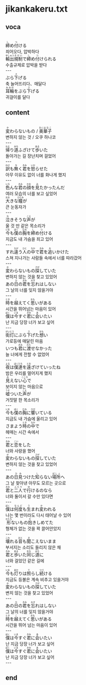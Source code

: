 <h1>jikankakeru.txt</h1>
<h2>voca</h2><br>
<Ruby><rb>締</rb><rt>し</rt></Ruby>め<Ruby><rb>付</rb><rt>つ</rt></Ruby>ける<br>
죄어오다, 압박하다<br>
<Ruby><rb>輸出</rb><rt>ゆしゅつ</rt></Ruby><Ruby><rb>規制</rb><rt>きせい</rt></Ruby>で<Ruby><rb>締</rb><rt>し</rt></Ruby>め<Ruby><rb>付</rb><rt>つ</rt></Ruby>けられる<br>
수출규제로 압박을 받다<br>
---<br>
ぶら<Ruby><rb>下</rb><rt>さ</rt></Ruby>げる<br>
축 늘어뜨리다、매달다<br>
<Ruby><rb>耳輪</rb><rt>みみわ</rt></Ruby>をぶら<Ruby><rb>下</rb><rt>さ</rt></Ruby>げる<br>
귀걸이를 달다<br>
<h2>content</h2><br>
<Ruby><rb>変</rb><rt>か</rt></Ruby>わらないもの / <Ruby><rb>奥</rb><rt>おく </rt></Ruby><Ruby><rb>華子</rb><rt>はなこ</rt></Ruby><br>
변하지 않는 것 / 오쿠 하나코<br>
---<br>
<Ruby><rb>帰</rb><rt>かえ</rt></Ruby>り<Ruby><rb>道</rb><rt>みち</rt></Ruby>ふざけて<Ruby><rb>歩</rb><rt>ある</rt></Ruby>いた<br>
돌아가는 길 장난치며 걸었어<br>
---<br>
<Ruby><rb>訳</rb><rt>わけ</rt></Ruby>も<Ruby><rb>無</rb><rt>な</rt></Ruby>く<Ruby><rb>君</rb><rt>きみ</rt></Ruby>を<Ruby><rb>怒</rb><rt>いか</rt></Ruby>らせた<br>
아무 이유도 없이 너를 화나게 했지<br>
---<br>
<Ruby><rb>色</rb><rt>いろ</rt></Ruby>んな<Ruby><rb>君</rb><rt>きみ</rt></Ruby>の<Ruby><rb>顔</rb><rt>かお</rt></Ruby>を<Ruby><rb>見</rb><rt>み</rt></Ruby>たかったんだ<br>
여러 모습의 너를 보고 싶었어<br>
<Ruby><rb>大</rb><rt>おお</rt></Ruby>きな<Ruby><rb>瞳</rb><rt>ひとみ</rt></Ruby>が<br>
큰 눈동자가<br>
---<br>
<Ruby><rb>泣</rb><rt>な</rt></Ruby>きそうな<Ruby><rb>声</rb><rt>こえ</rt></Ruby>が<br>
울 것 만 같은 목소리가<br>
<Ruby><rb>今</rb><rt>いま</rt></Ruby>も<Ruby><rb>僕</rb><rt>ぼく</rt></Ruby>の<Ruby><rb>胸</rb><rt>むね</rt></Ruby>を<Ruby><rb>締</rb><rt>し</rt></Ruby>め<Ruby><rb>付</rb><rt>つ</rt></Ruby>ける<br>
지금도 내 가슴을 죄고 있어<br>
---<br>
すれ<Ruby><rb>違</rb><rt>ちが</rt></Ruby>う<Ruby><rb>人</rb><rt>ひと</rt></Ruby>の<Ruby><rb>中</rb><rt>なか</rt></Ruby>で<Ruby><rb>君</rb><rt>きみ</rt></Ruby>を<Ruby><rb>追</rb><rt>お</rt></Ruby>いかけた<br>
스쳐 지나가는 사람들 속에서 너를 따라갔어<br>
---<br>
<Ruby><rb>変</rb><rt>か</rt></Ruby>わらないもの<Ruby><rb>探</rb><rt>さが</rt></Ruby>していた<br>
변하지 않는 것을 찾고 있었어<br>
あの<Ruby><rb>日</rb><rt>ひ</rt></Ruby>の<Ruby><rb>君</rb><rt>きみ</rt></Ruby>を<Ruby><rb>忘</rb><rt>わす</rt></Ruby>れはしない<br>
그 날의 너를 잊지 않을거야<br>
---<br>
<Ruby><rb>時</rb><rt>とき</rt></Ruby>を<Ruby><rb>越</rb><rt>こ</rt></Ruby>えてく<Ruby><rb>思</rb><rt>おも</rt></Ruby>いがある<br>
시간을 뛰어넘는 마음이 있어<br>
<Ruby><rb>僕</rb><rt>ぼく</rt></Ruby>は<Ruby><rb>今</rb><rt>いま</rt></Ruby>すぐ<Ruby><rb>君</rb><rt>きみ</rt></Ruby>に<Ruby><rb>会</rb><rt>あ</rt></Ruby>いたい<br>
난 지금 당장 너가 보고 싶어<br>
---<br>
<Ruby><rb>街灯</rb><rt>がいとう</rt></Ruby>にぶら<Ruby><rb>下</rb><rt>さ</rt></Ruby>げた<Ruby><rb>想</rb><rt>おも</rt></Ruby>い<br>
가로등에 매달린 마음<br>
いつも<Ruby><rb>君</rb><rt>きみ</rt></Ruby>に<Ruby><rb>渡</rb><rt>わた</rt></Ruby>せなかった<br>
늘 너에게 전할 수 없었어<br>
---<br>
<Ruby><rb>夜</rb><rt>よる</rt></Ruby>は<Ruby><rb>僕達</rb><rt>ぼくたち</rt></Ruby>を<Ruby><rb>遠</rb><rt>とお</rt></Ruby>ざけていったね<br>
밤은 우리를 멀어지게 했지<br>
<Ruby><rb>見</rb><rt>み</rt></Ruby>えない<Ruby><rb>心</rb><rt>こころ</rt></Ruby>で<br>
보이지 않는 마음으로<br>
<Ruby><rb>嘘</rb><rt>うそ</rt></Ruby>ついた<Ruby><rb>声</rb><rt>こえ</rt></Ruby>が<br>
거짓말 한 목소리가<br>
---<br>
<Ruby><rb>今</rb><rt>いま</rt></Ruby>も<Ruby><rb>僕</rb><rt>ぼく</rt></Ruby>の<Ruby><rb>胸</rb><rt>むね</rt></Ruby>に<Ruby><rb>響</rb><rt>ひび</rt></Ruby>いている<br>
지금도 내 가슴에 울리고 있어<br>
さまよう<Ruby><rb>時</rb><rt>とき</rt></Ruby>の<Ruby><rb>中</rb><rt>なか</rt></Ruby>で<br>
헤매는 시간 속에서<br>
---<br>
<Ruby><rb>君</rb><rt>きみ</rt></Ruby>と<Ruby><rb>恋</rb><rt>こい</rt></Ruby>をした<br>
너와 사랑을 했어<br>
<Ruby><rb>変</rb><rt>か</rt></Ruby>わらないもの<Ruby><rb>探</rb><rt>さが</rt></Ruby>していた<br>
변하지 않는 것을 찾고 있었어<br>
---<br>
あの<Ruby><rb>日</rb><rt>ひ</rt></Ruby><Ruby><rb>見</rb><rt>み</rt></Ruby>つけた<Ruby><rb>知</rb><rt>し</rt></Ruby>らない<Ruby><rb>場所</rb><rt>ばしょ</rt></Ruby>へ<br>
그 날 찾아낸 아무도 모르는 곳으로<br>
<Ruby><rb>君</rb><rt>きみ</rt></Ruby>と<Ruby><rb>二人</rb><rt>ふたり</rt></Ruby>で<Ruby><rb>行</rb><rt>ゆ</rt></Ruby>けるのなら<br>
너와 둘이서 갈 수만 있다면<br>
---<br>
<Ruby><rb>僕</rb><rt>ぼく</rt></Ruby>は<Ruby><rb>何度</rb><rt>なんど</rt></Ruby>も<Ruby><rb>生</rb><rt>う</rt></Ruby>まれ<Ruby><rb>変</rb><rt>か</rt></Ruby>われる<br>
나는 몇 번이라도 다시 태어날 수 있어<br>
<Ruby><rb>形</rb><rt>かたち</rt></Ruby>ないもの<Ruby><rb>抱</rb><rt>だ</rt></Ruby>きしめてた<br>
형체가 없는 것을 꽉 끌어안았지<br>
---<br>
<Ruby><rb>壊</rb><rt>こわ</rt></Ruby>れる<Ruby><rb>音</rb><rt>おと</rt></Ruby>も<Ruby><rb>聞</rb><rt>き</rt></Ruby>こえないまま<br>
부서지는 소리도 들리지 않은 채<br>
<Ruby><rb>君</rb><rt>きみ</rt></Ruby>と<Ruby><rb>歩</rb><rt>ある</rt></Ruby>いた<Ruby><rb>同</rb><rt>おな</rt></Ruby>じ<Ruby><rb>道</rb><rt>みち</rt></Ruby>に<br>
너와 걸었던 같은 길에<br>
---<br>
<Ruby><rb>今</rb><rt>いま</rt></Ruby>も<Ruby><rb>灯</rb><rt>あか</rt></Ruby>りは<Ruby><rb>照</rb><rt>て</rt></Ruby>らし<Ruby><rb>続</rb><rt>つづ</rt></Ruby>ける<br>
지금도 등불은 계속 비추고 있을거야<br>
<Ruby><rb>変</rb><rt>か</rt></Ruby>わらないもの<Ruby><rb>探</rb><rt>さが</rt></Ruby>していた<br>
변치 않는 것을 찾고 있었어<br>
---<br>
あの<Ruby><rb>日</rb><rt>ひ</rt></Ruby>の<Ruby><rb>君</rb><rt>きみ</rt></Ruby>を<Ruby><rb>忘</rb><rt>わす</rt></Ruby>れはしない<br>
그 날의 너를 잊지 않을거야<br>
<Ruby><rb>時</rb><rt>とき</rt></Ruby>を<Ruby><rb>越</rb><rt>こ</rt></Ruby>えてく<Ruby><rb>思</rb><rt>おも</rt></Ruby>いがある<br>
시간을 뛰어 넘는 마음이 있어<br>
---<br>
<Ruby><rb>僕</rb><rt>ぼく</rt></Ruby>は<Ruby><rb>今</rb><rt>いま</rt></Ruby>すぐ<Ruby><rb>君</rb><rt>きみ</rt></Ruby>に<Ruby><rb>会</rb><rt>あ</rt></Ruby>いたい<br>
난 지금 당장 너가 보고 싶어<br>
<Ruby><rb>僕</rb><rt>ぼく</rt></Ruby>は<Ruby><rb>今</rb><rt>いま</rt></Ruby>すぐ<Ruby><rb>君</rb><rt>きみ</rt></Ruby>に<Ruby><rb>会</rb><rt>あ</rt></Ruby>いたい<br>
난 지금 당장 너가 보고 싶어<br>
---<br>
<h2>end</h2>
